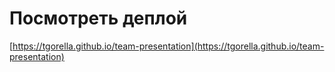# Посмотреть деплой

[https://tgorella.github.io/team-presentation](https://tgorella.github.io/team-presentation)
